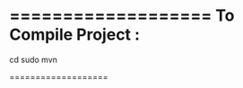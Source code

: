===================
To Compile Project :
=================== 

cd <project-dir>
sudo mvn

===================

